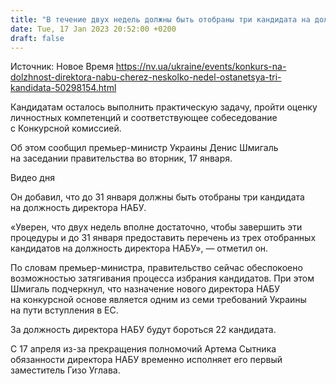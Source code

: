 ```yaml
---
title: "В течение двух недель должны быть отобраны три кандидата на должность директора НАБУ — Шмыгаль"
date: Tue, 17 Jan 2023 20:52:00 +0200
draft: false
---
```

Источник: Новое Время https://nv.ua/ukraine/events/konkurs-na-dolzhnost-direktora-nabu-cherez-neskolko-nedel-ostanetsya-tri-kandidata-50298154.html


 Кандидатам осталось выполнить практическую задачу, пройти оценку личностных компетенций и соответствующее собеседование с Конкурсной комиссией.

 Об этом сообщил премьер-министр Украины Денис Шмигаль на заседании правительства во вторник, 17 января.

  Видео дня   

Он добавил, что до 31 января должны быть отобраны три кандидата на должность директора НАБУ.

«Уверен, что двух недель вполне достаточно, чтобы завершить эти процедуры и до 31 января предоставить перечень из трех отобранных кандидатов на должность директора НАБУ», — отметил он.

По словам премьер-министра, правительство сейчас обеспокоено возможностью затягивания процесса избрания кандидатов. При этом Шмигаль подчеркнул, что назначение нового директора НАБУ на конкурсной основе является одним из семи требований Украины на пути вступления в ЕС.

За должность директора НАБУ будут бороться 22 кандидата.

С 17 апреля из-за прекращения полномочий Артема Сытника обязанности директора НАБУ временно исполняет его первый заместитель Гизо Углава.
